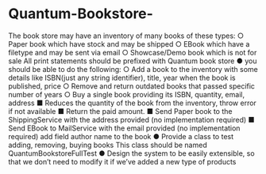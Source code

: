 # Quantum-Bookstore-
The book store may have an inventory of many books of 
these types: 
○ Paper book which have stock and may be shipped 
○ EBook which have a filetype and may be sent via email 
○ Showcase/Demo book which is not for sale 
All print statements should be prefixed with Quantum book store 
● you should be able to do the following: 
○ Add a book to the inventory with some details like 
ISBN(just any string identifier), title, year when the 
book is published, price 
○ Remove and return outdated books that passed 
specific number of years 
○ Buy a single book providing its ISBN, quantity, email, 
address 
■ Reduces the quantity of the book from the 
inventory, throw error if not available 
■ Return the paid amount. 
■ Send Paper book to the ShippingService with the 
address provided (no implementation required) 
■ Send EBook to MailService with the email 
provided (no implementation required) 
add field author name to the book 
● Provide a class to test adding, removing, buying books 
This class should be named QuantumBookstoreFullTest 
● Design the system to be easily extensible,  so that we don’t 
need to modify it if we’ve added a new type of products
